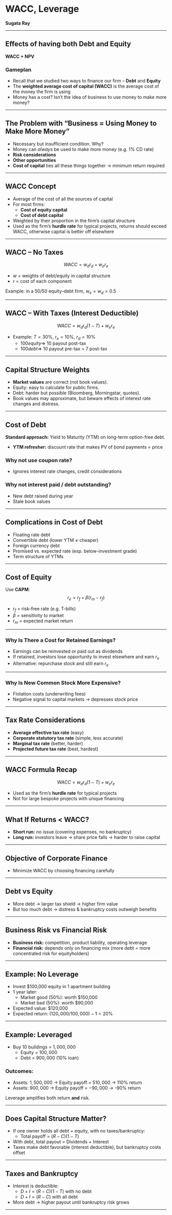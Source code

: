 # WACC, Leverage  
**Sugata Ray**

---

## Effects of having both Debt and Equity  
**WACC + NPV**

### Gameplan
- Recall that we studied two ways to finance our firm – **Debt** and **Equity**  
- The **weighted average cost of capital (WACC)** is the average cost of the money the firm is using  
- Money has a cost? Isn’t the idea of business to use money to make more money?  

---

## The Problem with “Business = Using Money to Make More Money”
- Necessary but insufficient condition. Why?  
- Money can *always* be used to make more money (e.g. 1% CD rate)  
- **Risk considerations**  
- **Other opportunities**  
- **Cost of capital** ties all these things together → minimum return required  

---

## WACC Concept
- Average of the cost of all the sources of capital  
- For most firms:  
  - **Cost of equity capital**  
  - **Cost of debt capital**  
- Weighted by their proportion in the firm’s capital structure  
- Used as the firm’s **hurdle rate** for typical projects, returns should exceed WACC, otherwise capital is better off elsewhere 

---

## WACC – No Taxes
$$
WACC = w_d r_d + w_e r_e
$$
- $w$ = weights of debt/equity in capital structure  
- $r$ = cost of each component  

Example: in a 50/50 equity–debt firm, $w_e = w_d = 0.5$

---

## WACC – With Taxes (Interest Deductible)
$$
WACC = w_d r_d (1-T) + w_e r_e
$$

- Example: $T = 30\%$, $r_e = 10\%$, $r_d = 10\%$  
  - $100 equity \Rightarrow$ $10$ payout post-tax  
  - $100 debt \Rightarrow$ $10$ payout pre-tax = $7$ post-tax  

---

## Capital Structure Weights
- **Market values** are correct (not book values).  
- Equity: easy to calculate for public firms.  
- Debt: harder but possible (Bloomberg, Morningstar, quotes).  
- Book values may approximate, but beware effects of interest rate changes and distress.

---

## Cost of Debt
**Standard approach:** Yield to Maturity (YTM) on long-term option-free debt.

- **YTM refresher:** discount rate that makes PV of bond payments = price  

### Why not use coupon rate?  
- Ignores interest rate changes, credit considerations  

### Why not interest paid / debt outstanding?  
- New debt raised during year  
- Stale book values  

---

## Complications in Cost of Debt
- Floating rate debt  
- Convertible debt (lower YTM ≠ cheaper)  
- Foreign currency debt  
- Promised vs. expected rate (esp. below-investment grade)  
- Term structure of YTMs  

---

## Cost of Equity
Use **CAPM**:
$$
r_e = r_f + \beta (r_m - r_f)
$$

- $r_f$ = risk-free rate (e.g. T-bills)  
- $\beta$ = sensitivity to market  
- $r_m$ = expected market return  

---

### Why Is There a Cost for Retained Earnings?
- Earnings can be reinvested or paid out as dividends  
- If retained, investors lose opportunity to invest elsewhere and earn $r_e$  
- Alternative: repurchase stock and still earn $r_e$  

---

### Why Is New Common Stock More Expensive?
- Flotation costs (underwriting fees)  
- Negative signal to capital markets → depresses stock price  

---

## Tax Rate Considerations
- **Average effective tax rate** (easy)  
- **Corporate statutory tax rate** (simple, less accurate)  
- **Marginal tax rate** (better, harder)  
- **Projected future tax rate** (best, hardest)  

---

## WACC Formula Recap
$$
WACC = w_d r_d (1-T) + w_e r_e
$$

- Used as the firm’s **hurdle rate** for typical projects  
- Not for large bespoke projects with unique financing  

---

## What If Returns < WACC?
- **Short run:** no issue (covering expenses, no bankruptcy)  
- **Long run:** investors leave → share price falls → harder to raise capital  

---

## Objective of Corporate Finance
- Minimize WACC by choosing financing carefully  

---

## Debt vs Equity
- More debt → larger tax shield → higher firm value  
- But too much debt → distress & bankruptcy costs outweigh benefits  

---

## Business Risk vs Financial Risk
- **Business risk:** competition, product liability, operating leverage  
- **Financial risk:** depends only on financing mix (more debt = more concentrated risk for equityholders)  

---

## Example: No Leverage
- Invest $100,000 equity in 1 apartment building  
- 1 year later:  
  - Market good (50%): worth $150,000  
  - Market bad (50%): worth $90,000  
- Expected value: $120,000  
- Expected return: $(120,000/100,000) - 1 = 20\%$  

---

## Example: Leveraged
- Buy 10 buildings = $1,000,000$  
  - Equity = $100,000$  
  - Debt = $900,000$ (10% loan)  

### Outcomes:
- Assets: $1,500,000$ → Equity payoff = $510,000$ → 110% return  
- Assets: $900,000$ → Equity payoff = $-90,000$ → -90% return  

Leverage amplifies both return **and** risk.  

---

## Does Capital Structure Matter?
- If one owner holds all debt + equity, with no taxes/bankruptcy:  
  - Total payoff = $(R - C)(1-T)$  
- With debt, total payout = Dividends + Interest  
- Taxes make debt favorable (interest deductible), but bankruptcy costs offset  

---

## Taxes and Bankruptcy
- Interest is deductible:  
  - $D+I = (R-C)(1-T)$ with no debt  
  - $D+I = (R-C)$ with all debt  
- More debt → higher payout until bankruptcy risk grows  

---
